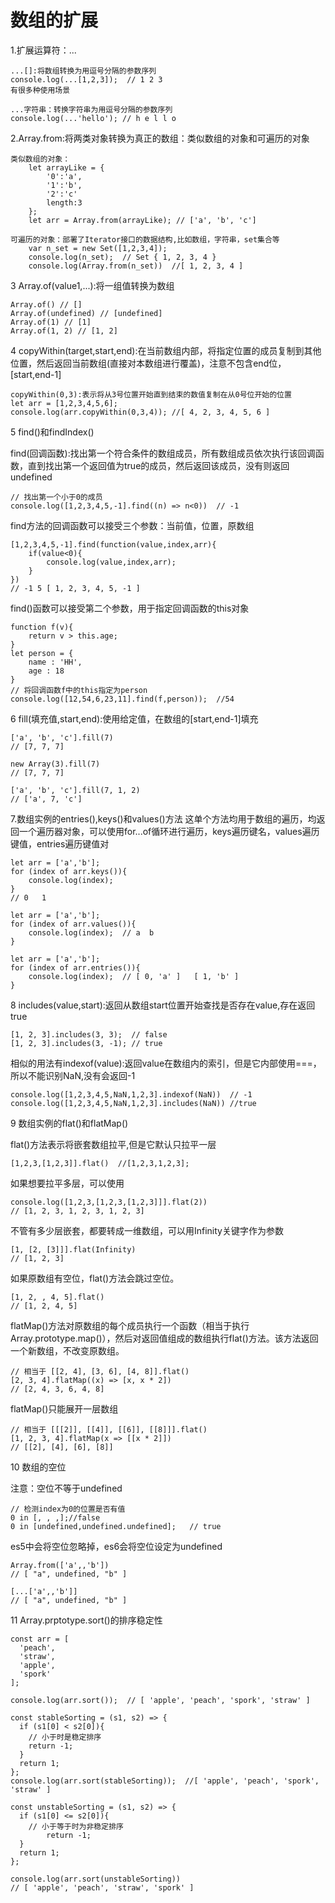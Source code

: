 # 数组的扩展

1.扩展运算符：...

    ...[]:将数组转换为用逗号分隔的参数序列
    console.log(...[1,2,3]);  // 1 2 3
    有很多种使用场景

    ...字符串：转换字符串为用逗号分隔的参数序列
    console.log(...'hello'); // h e l l o

2.Array.from:将两类对象转换为真正的数组：类似数组的对象和可遍历的对象

    类似数组的对象：
        let arrayLike = {
            '0':'a',
            '1':'b',
            '2':'c'
            length:3
        };
        let arr = Array.from(arrayLike); // ['a', 'b', 'c']

    可遍历的对象：部署了Iterator接口的数据结构,比如数组，字符串，set集合等
        var n_set = new Set([1,2,3,4]);
        console.log(n_set);  // Set { 1, 2, 3, 4 }
        console.log(Array.from(n_set))  //[ 1, 2, 3, 4 ]

3 Array.of(value1,...):将一组值转换为数组

    Array.of() // []
    Array.of(undefined) // [undefined]
    Array.of(1) // [1]
    Array.of(1, 2) // [1, 2]

4 copyWithin(target,start,end):在当前数组内部，将指定位置的成员复制到其他位置，然后返回当前数组(直接对本数组进行覆盖)，注意不包含end位，[start,end-1]

    copyWithin(0,3):表示将从3号位置开始直到结束的数值复制在从0号位开始的位置
    let arr = [1,2,3,4,5,6];
    console.log(arr.copyWithin(0,3,4)); //[ 4, 2, 3, 4, 5, 6 ]

5 find()和findIndex()

find(回调函数):找出第一个符合条件的数组成员，所有数组成员依次执行该回调函数，直到找出第一个返回值为true的成员，然后返回该成员，没有则返回undefined

```
// 找出第一个小于0的成员
console.log([1,2,3,4,5,-1].find((n) => n<0))  // -1
```

find方法的回调函数可以接受三个参数：当前值，位置，原数组
```
[1,2,3,4,5,-1].find(function(value,index,arr){
    if(value<0){
        console.log(value,index,arr);
    }
})
// -1 5 [ 1, 2, 3, 4, 5, -1 ]
```

find()函数可以接受第二个参数，用于指定回调函数的this对象
```
function f(v){
    return v > this.age;
}
let person = {
    name : 'HH',
    age : 18
}
// 将回调函数f中的this指定为person
console.log([12,54,6,23,11].find(f,person));  //54
```

6 fill(填充值,start,end):使用给定值，在数组的[start,end-1]填充
```
['a', 'b', 'c'].fill(7)
// [7, 7, 7]

new Array(3).fill(7)
// [7, 7, 7]

['a', 'b', 'c'].fill(7, 1, 2)
// ['a', 7, 'c']
```

7.数组实例的entries(),keys()和values()方法
这单个方法均用于数组的遍历，均返回一个遍历器对象，可以使用for...of循环进行遍历，keys遍历键名，values遍历键值，entries遍历键值对

```
let arr = ['a','b'];
for (index of arr.keys()){
    console.log(index);
}
// 0   1

let arr = ['a','b'];
for (index of arr.values()){
    console.log(index);  // a  b
}

let arr = ['a','b'];
for (index of arr.entries()){
    console.log(index);  // [ 0, 'a' ]   [ 1, 'b' ]
}
```

8 includes(value,start):返回从数组start位置开始查找是否存在value,存在返回true

```
[1, 2, 3].includes(3, 3);  // false
[1, 2, 3].includes(3, -1); // true
```

相似的用法有indexof(value):返回value在数组内的索引，但是它内部使用===，所以不能识别NaN,没有会返回-1

```
console.log([1,2,3,4,5,NaN,1,2,3].indexof(NaN))  // -1
console.log([1,2,3,4,5,NaN,1,2,3].includes(NaN)) //true
```

9 数组实例的flat()和flatMap()

flat()方法表示将嵌套数组拉平,但是它默认只拉平一层
```
[1,2,3,[1,2,3]].flat()  //[1,2,3,1,2,3];
```
如果想要拉平多层，可以使用

```
console.log([1,2,3,[1,2,3,[1,2,3]]].flat(2))
// [1, 2, 3, 1, 2, 3, 1, 2, 3]
```

不管有多少层嵌套，都要转成一维数组，可以用Infinity关键字作为参数
```
[1, [2, [3]]].flat(Infinity)
// [1, 2, 3]
```

如果原数组有空位，flat()方法会跳过空位。
```
[1, 2, , 4, 5].flat()
// [1, 2, 4, 5]
```

flatMap()方法对原数组的每个成员执行一个函数（相当于执行Array.prototype.map()），然后对返回值组成的数组执行flat()方法。该方法返回一个新数组，不改变原数组。
```
// 相当于 [[2, 4], [3, 6], [4, 8]].flat()
[2, 3, 4].flatMap((x) => [x, x * 2])
// [2, 4, 3, 6, 4, 8]
```

flatMap()只能展开一层数组
```
// 相当于 [[[2]], [[4]], [[6]], [[8]]].flat()
[1, 2, 3, 4].flatMap(x => [[x * 2]])
// [[2], [4], [6], [8]]
```

10 数组的空位

注意：空位不等于undefined
```
// 检测index为0的位置是否有值
0 in [, , ,];//false
0 in [undefined,undefined.undefined];   // true
```

es5中会将空位忽略掉，es6会将空位设定为undefined
```
Array.from(['a',,'b'])
// [ "a", undefined, "b" ]

[...['a',,'b']]
// [ "a", undefined, "b" ]
```

11 Array.prptotype.sort()的排序稳定性
```
const arr = [
  'peach',
  'straw',
  'apple',
  'spork'
];

console.log(arr.sort());  // [ 'apple', 'peach', 'spork', 'straw' ]

const stableSorting = (s1, s2) => {
  if (s1[0] < s2[0]){
    // 小于时是稳定排序
    return -1;
  }
  return 1;
};
console.log(arr.sort(stableSorting));  //[ 'apple', 'peach', 'spork', 'straw' ]

const unstableSorting = (s1, s2) => {
  if (s1[0] <= s2[0]){
    // 小于等于时为非稳定排序
        return -1;
  }
  return 1;
};

console.log(arr.sort(unstableSorting))
// [ 'apple', 'peach', 'straw', 'spork' ]
```
